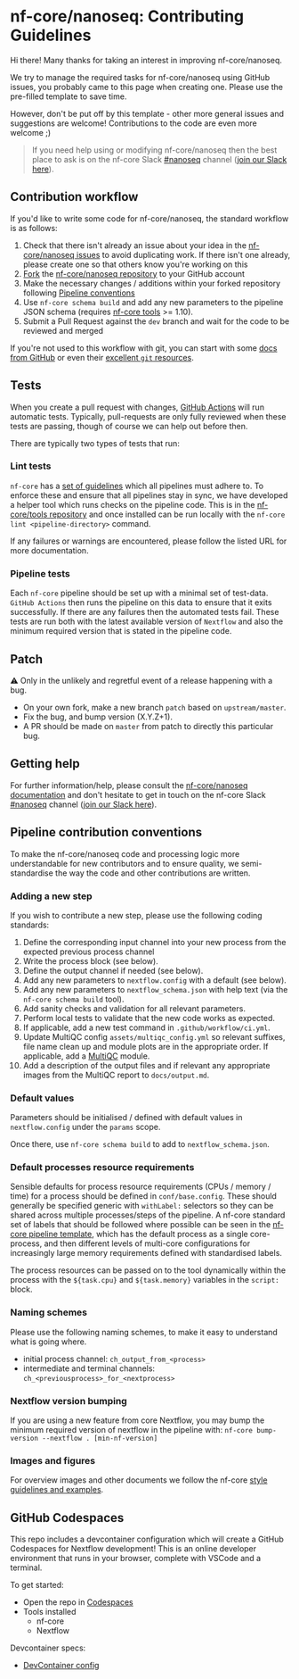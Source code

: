 # nf-core/nanoseq: Contributing Guidelines

Hi there!
Many thanks for taking an interest in improving nf-core/nanoseq.

We try to manage the required tasks for nf-core/nanoseq using GitHub issues, you probably came to this page when creating one.
Please use the pre-filled template to save time.

However, don't be put off by this template - other more general issues and suggestions are welcome!
Contributions to the code are even more welcome ;)

> If you need help using or modifying nf-core/nanoseq then the best place to ask is on the nf-core Slack [#nanoseq](https://nfcore.slack.com/channels/nanoseq) channel ([join our Slack here](https://nf-co.re/join/slack)).

## Contribution workflow

If you'd like to write some code for nf-core/nanoseq, the standard workflow is as follows:

1. Check that there isn't already an issue about your idea in the [nf-core/nanoseq issues](https://github.com/nf-core/nanoseq/issues) to avoid duplicating work. If there isn't one already, please create one so that others know you're working on this
2. [Fork](https://help.github.com/en/github/getting-started-with-github/fork-a-repo) the [nf-core/nanoseq repository](https://github.com/nf-core/nanoseq) to your GitHub account
3. Make the necessary changes / additions within your forked repository following [Pipeline conventions](#pipeline-contribution-conventions)
4. Use `nf-core schema build` and add any new parameters to the pipeline JSON schema (requires [nf-core tools](https://github.com/nf-core/tools) >= 1.10).
5. Submit a Pull Request against the `dev` branch and wait for the code to be reviewed and merged

If you're not used to this workflow with git, you can start with some [docs from GitHub](https://help.github.com/en/github/collaborating-with-issues-and-pull-requests) or even their [excellent `git` resources](https://try.github.io/).

## Tests

When you create a pull request with changes, [GitHub Actions](https://github.com/features/actions) will run automatic tests.
Typically, pull-requests are only fully reviewed when these tests are passing, though of course we can help out before then.

There are typically two types of tests that run:

### Lint tests

`nf-core` has a [set of guidelines](https://nf-co.re/developers/guidelines) which all pipelines must adhere to.
To enforce these and ensure that all pipelines stay in sync, we have developed a helper tool which runs checks on the pipeline code. This is in the [nf-core/tools repository](https://github.com/nf-core/tools) and once installed can be run locally with the `nf-core lint <pipeline-directory>` command.

If any failures or warnings are encountered, please follow the listed URL for more documentation.

### Pipeline tests

Each `nf-core` pipeline should be set up with a minimal set of test-data.
`GitHub Actions` then runs the pipeline on this data to ensure that it exits successfully.
If there are any failures then the automated tests fail.
These tests are run both with the latest available version of `Nextflow` and also the minimum required version that is stated in the pipeline code.

## Patch

:warning: Only in the unlikely and regretful event of a release happening with a bug.

- On your own fork, make a new branch `patch` based on `upstream/master`.
- Fix the bug, and bump version (X.Y.Z+1).
- A PR should be made on `master` from patch to directly this particular bug.

## Getting help

For further information/help, please consult the [nf-core/nanoseq documentation](https://nf-co.re/nanoseq/usage) and don't hesitate to get in touch on the nf-core Slack [#nanoseq](https://nfcore.slack.com/channels/nanoseq) channel ([join our Slack here](https://nf-co.re/join/slack)).

## Pipeline contribution conventions

To make the nf-core/nanoseq code and processing logic more understandable for new contributors and to ensure quality, we semi-standardise the way the code and other contributions are written.

### Adding a new step

If you wish to contribute a new step, please use the following coding standards:

1. Define the corresponding input channel into your new process from the expected previous process channel
2. Write the process block (see below).
3. Define the output channel if needed (see below).
4. Add any new parameters to `nextflow.config` with a default (see below).
5. Add any new parameters to `nextflow_schema.json` with help text (via the `nf-core schema build` tool).
6. Add sanity checks and validation for all relevant parameters.
7. Perform local tests to validate that the new code works as expected.
8. If applicable, add a new test command in `.github/workflow/ci.yml`.
9. Update MultiQC config `assets/multiqc_config.yml` so relevant suffixes, file name clean up and module plots are in the appropriate order. If applicable, add a [MultiQC](https://https://multiqc.info/) module.
10. Add a description of the output files and if relevant any appropriate images from the MultiQC report to `docs/output.md`.

### Default values

Parameters should be initialised / defined with default values in `nextflow.config` under the `params` scope.

Once there, use `nf-core schema build` to add to `nextflow_schema.json`.

### Default processes resource requirements

Sensible defaults for process resource requirements (CPUs / memory / time) for a process should be defined in `conf/base.config`. These should generally be specified generic with `withLabel:` selectors so they can be shared across multiple processes/steps of the pipeline. A nf-core standard set of labels that should be followed where possible can be seen in the [nf-core pipeline template](https://github.com/nf-core/tools/blob/master/nf_core/pipeline-template/conf/base.config), which has the default process as a single core-process, and then different levels of multi-core configurations for increasingly large memory requirements defined with standardised labels.

The process resources can be passed on to the tool dynamically within the process with the `${task.cpu}` and `${task.memory}` variables in the `script:` block.

### Naming schemes

Please use the following naming schemes, to make it easy to understand what is going where.

- initial process channel: `ch_output_from_<process>`
- intermediate and terminal channels: `ch_<previousprocess>_for_<nextprocess>`

### Nextflow version bumping

If you are using a new feature from core Nextflow, you may bump the minimum required version of nextflow in the pipeline with: `nf-core bump-version --nextflow . [min-nf-version]`

### Images and figures

For overview images and other documents we follow the nf-core [style guidelines and examples](https://nf-co.re/developers/design_guidelines).

## GitHub Codespaces

This repo includes a devcontainer configuration which will create a GitHub Codespaces for Nextflow development! This is an online developer environment that runs in your browser, complete with VSCode and a terminal.

To get started:

- Open the repo in [Codespaces](https://github.com/nf-core/nanoseq/codespaces)
- Tools installed
  - nf-core
  - Nextflow

Devcontainer specs:

- [DevContainer config](.devcontainer/devcontainer.json)
